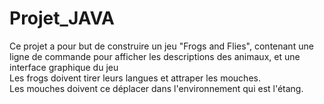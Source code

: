 # Projet_JAVA
Ce projet a pour but de construire un jeu "Frogs and Flies", contenant une ligne de commande pour afficher les descriptions des animaux, et une interface graphique du jeu <br>
Les frogs doivent tirer leurs langues et attraper les mouches.<br>
Les mouches doivent ce déplacer dans l'environnement qui est l'étang.
